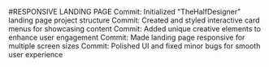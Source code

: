 #RESPONSIVE LANDING PAGE 
Commit: Initialized "TheHalfDesigner" landing page project structure
Commit: Created and styled interactive card menus for showcasing content
Commit: Added unique creative elements to enhance user engagement
Commit: Made landing page responsive for multiple screen sizes
Commit: Polished UI and fixed minor bugs for smooth user experience

